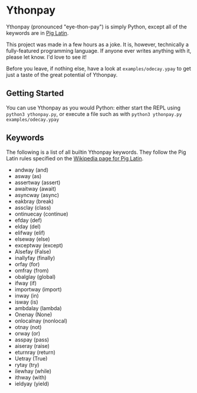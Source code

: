 # Ythonpay

Ythonpay (pronounced "eye-thon-pay") is simply Python, except all of the keywords are in [Pig Latin](https://en.wikipedia.org/wiki/Pig_Latin).

This project was made in a few hours as a joke. It is, however, technically a fully-featured programming language. If anyone ever writes anything with it, please let know. I'd love to see it!

Before you leave, if nothing else, have a look at `examples/odecay.ypay` to get just a taste of the great potential of Ythonpay.

## Getting Started

You can use Ythonpay as you would Python: either start the REPL using `python3 ythonpay.py`, or execute a file such as with `python3 ythonpay.py examples/odecay.ypay`

## Keywords

The following is a list of all builtin Ythonpay keywords. They follow the Pig Latin rules specified on the [Wikipedia page for Pig Latin](https://en.wikipedia.org/wiki/Pig_Latin#Rules).

- andway (and)
- asway (as)
- assertway (assert)
- awaitway (await)
- asyncway (async)
- eakbray (break)
- assclay (class)
- ontinuecay (continue)
- efday (def)
- elday (del)
- elifway (elif)
- elseway (else)
- exceptway (except)
- Alsefay (False)
- inallyfay (finally)
- orfay (for)
- omfray (from)
- obalglay (global)
- ifway (if)
- importway (import)
- inway (in)
- isway (is)
- ambdalay (lambda)
- Onenay (None)
- onlocalnay (nonlocal)
- otnay (not)
- orway (or)
- asspay (pass)
- aiseray (raise)
- eturnray (return)
- Uetray (True)
- rytay (try)
- ilewhay (while)
- ithway (with)
- ieldyay (yield)
